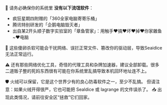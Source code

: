 🚫 请务必确保你的系统里 **没有以下流氓软件**：
- 疯狂星期四附赠的「360全家电脑寄寄乐桶」
- 腾讯特别研发的「企鹅电脑毁灭者」
- 出自某2开头顺子数字实验室的「章鱼管家」：用触手❤️搞❤️坏❤️掉❤️你家雜鱼~❤️电脑

👊 这些傻卵杀软可能会干扰网络、误拦正常文件、篡改你的驱动层，导致Seaidice无法正常运行。

⚠️ 还有那些网络优化工具，奇怪的代理工具和杂牌加速器，建议全部卸载。很多二道贩子整的死妈东西很有可能在你系统里乱搞导致本机回环地址连不上。

🛡️ 火绒可以保留，它是这个世界少有的良心防毒软件之一，至少不乱搞。
但请注意：如果火绒开得很严，它也可能把 Sealdice 或 lagrange 的文件误杀了。
📥 出现此类情况，请前往安全区“拯救”它们回家。